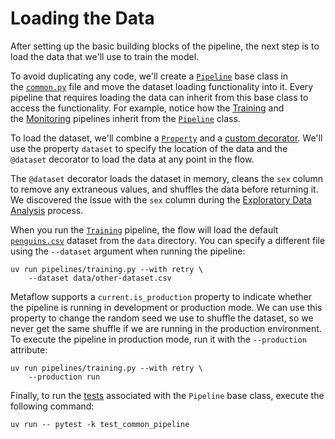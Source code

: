# Loading the Data

After setting up the basic building blocks of the pipeline, the next step is to load the data that we'll use to train the model.

To avoid duplicating any code, we'll create a [`Pipeline`](pipelines/common.py) base class in the [`common.py`](pipelines/common.py) file and move the dataset loading functionality into it. Every pipeline that requires loading the data can inherit from this base class to access the functionality. For example, notice how the [Training](pipelines/training.py) and the [Monitoring](pipelines/monitoring.py) pipelines inherit from the [`Pipeline`](pipelines/common.py) class.

To load the dataset, we'll combine a [`Property`](.guide/introduction-to-metaflow/parameterizing-flows.md) and a [custom decorator](.guide/introduction-to-metaflow/decorators-and-mutators.md). We'll use the property `dataset` to specify the location of the data and the `@dataset` decorator to load the data at any point in the flow.

The `@dataset` decorator loads the dataset in memory, cleans the `sex` column to remove any extraneous values, and shuffles the data before returning it. We discovered the issue with the `sex` column during the [Exploratory Data Analysis](notebooks/eda.ipynb) process.

When you run the [`Training`](pipelines/training.py) pipeline, the flow will load the default [`penguins.csv`](data/penguins.csv) dataset from the `data` directory. You can specify a different file using the `--dataset` argument when running the pipeline:

```shell
uv run pipelines/training.py --with retry \
    --dataset data/other-dataset.csv
```

Metaflow supports a `current.is_production` property to indicate whether the pipeline is running in development or production mode. We can use this property to change the random seed we use to shuffle the dataset, so we never get the same shuffle if we are running in the production environment. To execute the pipeline in production mode, run it with the `--production` attribute:

```shell
uv run pipelines/training.py --with retry \
    --production run
```

Finally, to run the [tests](tests/test_common_pipeline.py) associated with the `Pipeline` base class, execute the following command:

```shell
uv run -- pytest -k test_common_pipeline
```